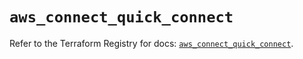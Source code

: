 # `aws_connect_quick_connect`

Refer to the Terraform Registry for docs: [`aws_connect_quick_connect`](https://registry.terraform.io/providers/hashicorp/aws/5.37.0/docs/resources/connect_quick_connect).
